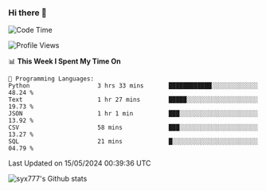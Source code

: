 ### Hi there 👋

<!--
**syx777/syx777** is a ✨ _special_ ✨ repository because its `README.md` (this file) appears on your GitHub profile.

Here are some ideas to get you started:

- 🔭 I’m currently working on ...
- 🌱 I’m currently learning ...
- 👯 I’m looking to collaborate on ...
- 🤔 I’m looking for help with ...
- 💬 Ask me about ...
- 📫 How to reach me: ...
- 😄 Pronouns: ...
- ⚡ Fun fact: ...
-->
<!--START_SECTION:waka-->
![Code Time](http://img.shields.io/badge/Code%20Time-82%20hrs%2018%20mins-blue)

![Profile Views](http://img.shields.io/badge/Profile%20Views-80-blue)

📊 **This Week I Spent My Time On** 

```text
💬 Programming Languages: 
Python                   3 hrs 33 mins       ████████████░░░░░░░░░░░░░   48.24 % 
Text                     1 hr 27 mins        █████░░░░░░░░░░░░░░░░░░░░   19.73 % 
JSON                     1 hr 1 min          ███░░░░░░░░░░░░░░░░░░░░░░   13.92 % 
CSV                      58 mins             ███░░░░░░░░░░░░░░░░░░░░░░   13.27 % 
SQL                      21 mins             █░░░░░░░░░░░░░░░░░░░░░░░░   04.79 % 
```


 Last Updated on 15/05/2024 00:39:36 UTC
<!--END_SECTION:waka-->

![syx777's Github stats](https://github-readme-stats.vercel.app/api?username=syx777&show_icons=true&count_private=true)
